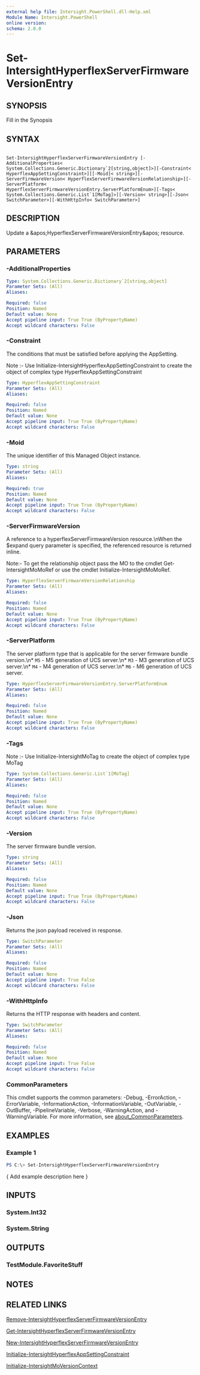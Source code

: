 ```yaml
---
external help file: Intersight.PowerShell.dll-Help.xml
Module Name: Intersight.PowerShell
online version:
schema: 2.0.0
---
```


# Set-IntersightHyperflexServerFirmwareVersionEntry

## SYNOPSIS
Fill in the Synopsis

## SYNTAX

```

Set-IntersightHyperflexServerFirmwareVersionEntry [-AdditionalProperties< System.Collections.Generic.Dictionary`2[string,object]>][-Constraint< HyperflexAppSettingConstraint>][[-Moid]< string>][-ServerFirmwareVersion< HyperflexServerFirmwareVersionRelationship>][-ServerPlatform< HyperflexServerFirmwareVersionEntry.ServerPlatformEnum>][-Tags< System.Collections.Generic.List`1[MoTag]>][-Version< string>][-Json< SwitchParameter>][-WithHttpInfo< SwitchParameter>]

```

## DESCRIPTION
Update a &amp;apos;HyperflexServerFirmwareVersionEntry&amp;apos; resource.

## PARAMETERS

### -AdditionalProperties


```yaml
Type: System.Collections.Generic.Dictionary`2[string,object]
Parameter Sets: (All)
Aliases:

Required: false
Position: Named
Default value: None
Accept pipeline input: True True (ByPropertyName)
Accept wildcard characters: False
```

### -Constraint
The conditions that must be satisfied before applying the AppSetting.

Note :- Use Initialize-IntersightHyperflexAppSettingConstraint to create the object of complex type HyperflexAppSettingConstraint

```yaml
Type: HyperflexAppSettingConstraint
Parameter Sets: (All)
Aliases:

Required: false
Position: Named
Default value: None
Accept pipeline input: True True (ByPropertyName)
Accept wildcard characters: False
```

### -Moid
The unique identifier of this Managed Object instance.

```yaml
Type: string
Parameter Sets: (All)
Aliases:

Required: true
Position: Named
Default value: None
Accept pipeline input: True True (ByPropertyName)
Accept wildcard characters: False
```

### -ServerFirmwareVersion
A reference to a hyperflexServerFirmwareVersion resource.\nWhen the $expand query parameter is specified, the referenced resource is returned inline.

 Note:- To get the relationship object pass the MO to the cmdlet Get-IntersightMoMoRef 
or use the cmdlet Initialize-IntersightMoMoRef.

```yaml
Type: HyperflexServerFirmwareVersionRelationship
Parameter Sets: (All)
Aliases:

Required: false
Position: Named
Default value: None
Accept pipeline input: True True (ByPropertyName)
Accept wildcard characters: False
```

### -ServerPlatform
The server platform type that is applicable for the server firmware bundle version.\n* `M5` - M5 generation of UCS server.\n* `M3` - M3 generation of UCS server.\n* `M4` - M4 generation of UCS server.\n* `M6` - M6 generation of UCS server.

```yaml
Type: HyperflexServerFirmwareVersionEntry.ServerPlatformEnum
Parameter Sets: (All)
Aliases:

Required: false
Position: Named
Default value: None
Accept pipeline input: True True (ByPropertyName)
Accept wildcard characters: False
```

### -Tags


Note :- Use Initialize-IntersightMoTag to create the object of complex type MoTag

```yaml
Type: System.Collections.Generic.List`1[MoTag]
Parameter Sets: (All)
Aliases:

Required: false
Position: Named
Default value: None
Accept pipeline input: True True (ByPropertyName)
Accept wildcard characters: False
```

### -Version
The server firmware bundle version.

```yaml
Type: string
Parameter Sets: (All)
Aliases:

Required: false
Position: Named
Default value: None
Accept pipeline input: True True (ByPropertyName)
Accept wildcard characters: False
```

### -Json
Returns the json payload received in response.

```yaml
Type: SwitchParameter
Parameter Sets: (All)
Aliases:

Required: false
Position: Named
Default value: None
Accept pipeline input: True False
Accept wildcard characters: False
```

### -WithHttpInfo
Returns the HTTP response with headers and content.

```yaml
Type: SwitchParameter
Parameter Sets: (All)
Aliases:

Required: false
Position: Named
Default value: None
Accept pipeline input: True False
Accept wildcard characters: False
```


### CommonParameters
This cmdlet supports the common parameters: -Debug, -ErrorAction, -ErrorVariable, -InformationAction, -InformationVariable, -OutVariable, -OutBuffer, -PipelineVariable, -Verbose, -WarningAction, and -WarningVariable. For more information, see [about_CommonParameters](http://go.microsoft.com/fwlink/?LinkID=113216).

## EXAMPLES

### Example 1
```powershell
PS C:\> Set-IntersightHyperflexServerFirmwareVersionEntry
```

{ Add example description here }

## INPUTS

### System.Int32

### System.String

## OUTPUTS

### TestModule.FavoriteStuff

## NOTES

## RELATED LINKS

[Remove-IntersightHyperflexServerFirmwareVersionEntry](./Remove-IntersightHyperflexServerFirmwareVersionEntry.md)

[Get-IntersightHyperflexServerFirmwareVersionEntry](./Get-IntersightHyperflexServerFirmwareVersionEntry.md)

[New-IntersightHyperflexServerFirmwareVersionEntry](./New-IntersightHyperflexServerFirmwareVersionEntry.md)

[Initialize-IntersightHyperflexAppSettingConstraint](./Initialize-IntersightHyperflexAppSettingConstraint.md)

[Initialize-IntersightMoVersionContext](./Initialize-IntersightMoVersionContext.md)
